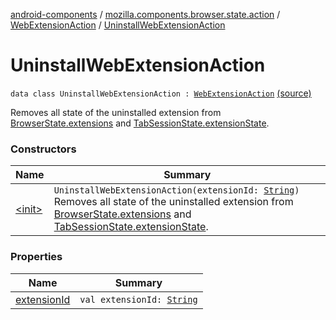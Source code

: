 [android-components](../../../index.md) / [mozilla.components.browser.state.action](../../index.md) / [WebExtensionAction](../index.md) / [UninstallWebExtensionAction](./index.md)

# UninstallWebExtensionAction

`data class UninstallWebExtensionAction : `[`WebExtensionAction`](../index.md) [(source)](https://github.com/mozilla-mobile/android-components/blob/master/components/browser/state/src/main/java/mozilla/components/browser/state/action/BrowserAction.kt#L277)

Removes all state of the uninstalled extension from [BrowserState.extensions](../../../mozilla.components.browser.state.state/-browser-state/extensions.md)
and [TabSessionState.extensionState](../../../mozilla.components.browser.state.state/-tab-session-state/extension-state.md).

### Constructors

| Name | Summary |
|---|---|
| [&lt;init&gt;](-init-.md) | `UninstallWebExtensionAction(extensionId: `[`String`](https://kotlinlang.org/api/latest/jvm/stdlib/kotlin/-string/index.html)`)`<br>Removes all state of the uninstalled extension from [BrowserState.extensions](../../../mozilla.components.browser.state.state/-browser-state/extensions.md) and [TabSessionState.extensionState](../../../mozilla.components.browser.state.state/-tab-session-state/extension-state.md). |

### Properties

| Name | Summary |
|---|---|
| [extensionId](extension-id.md) | `val extensionId: `[`String`](https://kotlinlang.org/api/latest/jvm/stdlib/kotlin/-string/index.html) |

